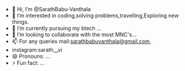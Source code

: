 - 👋 Hi, I’m @SarathBabu-Vanthala
- 👀 I’m interested in coding,solving problems,travelling,Exploring new things.
- 🌱 I’m currently pursuing my btech ...
- 💞️ I’m looking to collaborate with the most  MNC's...
- 📫 For any queries mail:sarathbabuvanthala@gmail.com,
- instagram:sarath__vi
- 😄 Pronouns: ...
- ⚡ Fun fact: ...

<!---
SarathBabu-Vanthala/SarathBabu-Vanthala is a ✨ special ✨ repository because its `README.md` (this file) appears on your GitHub profile.
You can click the Preview link to take a look at your changes.
--->
